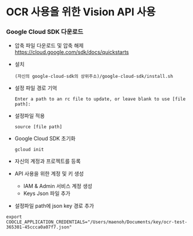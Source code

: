 # OCR 사용을 위한 Vision API 사용

### Google Cloud SDK 다운로드

- 압축 파일 다운로드 및 압축 해제
  https://cloud.google.com/sdk/docs/quickstarts

- 설치
  ```
  (자신의 google-cloud-sdk의 상위주소)/google-cloud-sdk/install.sh
  ```

- 설정 파일 경로 기억
  ```
  Enter a path to an rc file to update, or leave blank to use [file path]:
  ```

- 설정파일 적용
  ```
  source [file path]
  ```

- Google Cloud SDK 초기화
  ```
  gcloud init
  ```

- 자신의 계정과 프로젝트를 등록

- API 사용을 위한 계정 및 키 생성
  - IAM & Admin 서비스 계정 생성
  - Keys Json 파일 추가

- 설정파일 path에 json key 경로 추가
```
export COOCLE_APPLICATION_CREDENTIALS="/Users/maenoh/Documents/key/ocr-test-365301-45ccca0a07f7.json"
```

